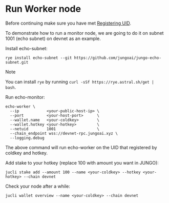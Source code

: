 # Run Worker node

Before continuing make sure you have met [Registering UID](register-uid.md).

To demonstrate how to run a monitor node, we are going to do it on subnet 1001 (echo subnet) on
devnet as an example.

Install echo-subnet:

```
rye install echo-subnet --git https://github.com/jungoai/jungo-echo-subnet.git
```

<div class="warning">
Note 

You can install `rye` by running `curl -sSf https://rye.astral.sh/get | bash`.
</div>

Run echo-monitor:

```
echo-worker \
  --ip            <your-public-host-ip> \
  --port          <your-host-port>      \
  --wallet.name   <your-coldkey>        \
  --wallet.hotkey <your-hotkey>         \
  --netuid        1001                  \
  --chain_endpoint wss://devnet-rpc.jungoai.xyz \
  --logging.debug
```

The above command will run echo-worker on the UID that registered by coldkey and hotkey.

Add stake to your hotkey (replace 100 with amount you want in JUNGO):

```
jucli stake add --amount 100 --name <your-coldkey> --hotkey <your-hotkey> --chain devnet
```

Check your node after a while:

```
jucli wallet overview --name <your-coldkey> --chain devnet
```
